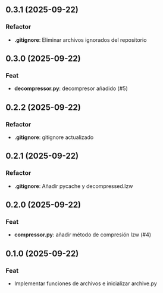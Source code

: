 ## 0.3.1 (2025-09-22)

### Refactor

- **.gitignore**: Eliminar archivos ignorados del repositorio

## 0.3.0 (2025-09-22)

### Feat

- **decompressor.py**: decompresor añadido (#5)

## 0.2.2 (2025-09-22)

### Refactor

- **.gitignore**: gitignore actualizado

## 0.2.1 (2025-09-22)

### Refactor

- **.gitignore**: Añadir pycache y decompressed.lzw

## 0.2.0 (2025-09-22)

### Feat

- **compressor.py**: añadir método de compresión lzw (#4)

## 0.1.0 (2025-09-22)

### Feat

- Implementar funciones de archivos e inicializar archive.py
